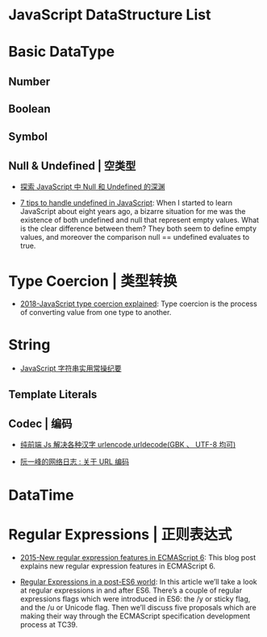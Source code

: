 # JavaScript DataStructure List

# Basic DataType

## Number

## Boolean

## Symbol

## Null & Undefined | 空类型

- [探索 JavaScript 中 Null 和 Undefined 的深渊](https://zhuanlan.zhihu.com/p/24881939)

- [7 tips to handle undefined in JavaScript](https://rainsoft.io/7-tips-to-handle-undefined-in-javascript/): When I started to learn JavaScript about eight years ago, a bizarre situation for me was the existence of both undefined and null that represent empty values. What is the clear difference between them? They both seem to define empty values, and moreover the comparison null == undefined evaluates to true.

# Type Coercion | 类型转换

- [2018-JavaScript type coercion explained](https://parg.co/U8B): Type coercion is the process of converting value from one type to another.

# String

- [JavaScript 字符串实用常操纪要](http://www.jeffjade.com/2016/11/24/116-JavaScript-string-operation/)

## Template Literals

## Codec | 编码

- [纯前端 Js 解决各种汉字 urlencode,urldecode(GBK 、 UTF-8 均可)](http://zcw.me/blogwp/front-end-urldecode-gbk/)

- [阮一峰的网络日志 : 关于 URL 编码](http://www.ruanyifeng.com/blog/2010/02/url_encoding.html)

# DataTime

# Regular Expressions | 正则表达式

- [2015-New regular expression features in ECMAScript 6](http://2ality.com/2015/07/regexp-es6.html): This blog post explains new regular expression features in ECMAScript 6.

- [Regular Expressions in a post-ES6 world](https://ponyfoo.com/articles/regular-expressions-post-es6): In this article we’ll take a look at regular expressions in and after ES6. There’s a couple of regular expressions flags which were introduced in ES6: the /y or sticky flag, and the /u or Unicode flag. Then we’ll discuss five proposals which are making their way through the ECMAScript specification development process at TC39.
